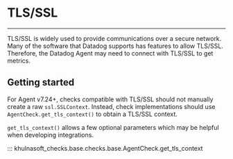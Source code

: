 # TLS/SSL

-----

TLS/SSL is widely used to provide communications over a secure network. Many of the software that Datadog supports has features to allow TLS/SSL.
Therefore, the Datadog Agent may need to connect with TLS/SSL to get metrics.


## Getting started
For Agent v7.24+, checks compatible with TLS/SSL should not manually create a raw `ssl.SSLContext`.
Instead, check implementations should use `AgentCheck.get_tls_context()` to obtain a TLS/SSL context.

`get_tls_context()` allows a few optional parameters which may be helpful when developing integrations.

::: khulnasoft_checks.base.checks.base.AgentCheck.get_tls_context
